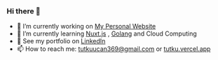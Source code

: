 ### Hi there 👋
- 🔭 I’m currently working on [My Personal Website](https://github.com/tutklon/personal-website)
- 🌱 I’m currently learning [Nuxt.js](https://nuxtjs.org/) , [Golang](https://go.dev/) and Cloud Computing
- 💎 See my portfolio on [LinkedIn](https://www.linkedin.com/in/tutkuucan/)
- 📫 How to reach me: [tutkuucan369@gmail.com](mailto:tutkuucan369@gmail.com) or [tutku.vercel.app](https://tutku.vercel.app)
